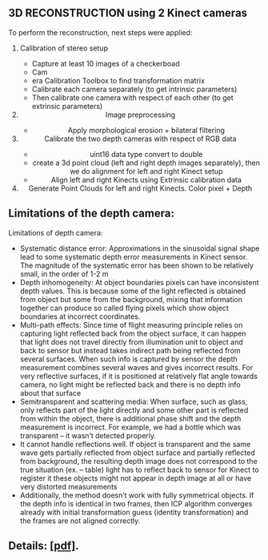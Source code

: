 ## 3D RECONSTRUCTION using 2 Kinect cameras


To perform the reconstruction, next steps were applied:
<ol>
   <li>Calibration of stereo setup</li>
   <ul>
   <li>Capture at least 10 images of a checkerboad
   <li>Cam<li>era Calibration Toolbox to find transformation matrix
   <li>Calibrate each camera separately (to get intrinsic parameters)
   <li>Then calibrate one camera with respect of each other (to get extrinsic parameters)
   </ul>
   <src href="https://prnt.sc/qy7d3i" align ="middle">
<li>Image preprocessing</li>
   <ul>
   <li>Apply morphological erosion + bilateral filtering</li></ul>
<li>Calibrate the two depth cameras with respect of RGB data</li>
   <ul>
      <li>uint16 data type convert to double</li>
      <li>сreate a 3d point cloud (left and right depth images separately), then we do alignment for left and right Kinect setup</li>
<li>Align left and right Kinects using Extrinsic calibration data</li></ul>
<li>Generate Point Clouds for left and right Kinects. Color pixel + Depth</li>
<src href="https://prnt.sc/qy7ez2" align ="middle">
</ol>

## Limitations of the depth camera:

Limitations of depth camera:
<ul>
<li> Systematic distance error: Approximations in the sinusoidal signal shape lead to some systematic depth error measurements in Kinect sensor. The magnitude of the systematic error has been shown to be relatively small, in the order of 1-2 m </li>
<li> Depth inhomogeneity: At object boundaries pixels can have inconsistent depth values. This is because some of the light reflected is obtained from object but some from the background, mixing that information together can produce so called flying pixels which show object boundaries at incorrect coordinates.</li>
<li> Multi-path effects: Since time of flight measuring principle relies on capturing light reflected back from the object surface, it can happen that light does not travel directly from illumination unit to object and back to sensor but instead takes indirect path being reflected from several surfaces. When such info is captured by sensor the depth measurement combines several waves and gives incorrect results. For very reflective surfaces, if it is positioned at relatively flat angle towards camera, no light might be reflected back and there is no depth info about that surface</li>
<li> Semitransparent and scattering media: When surface, such as glass, only reflects part of the light directly and some other part is reflected from within the object, there is additional phase shift and the depth measurement is incorrect. For example, we had a bottle which was transparent – it wasn’t detected properly.</li>
<li> It cannot handle reflections well. If object is transparent and the same wave gets partially reflected from object surface and partially reflected from background, the resulting depth image does not correspond to the true
situation (ex. – table) light has to reflect back to sensor for Kinect to register it these objects might not appear in depth image at all or have very distorted measurements</li>
<li> Additionally, the method doesn’t work with fully symmetrical objects. If the depth info is identical in two frames, then ICP algorithm converges already with initial transformation guess (identity transformation) and the frames are not aligned correctly.</li>
</ul>

## Details: [[pdf]](../3d_reconstruction_Proj_Boiko.pdf).
